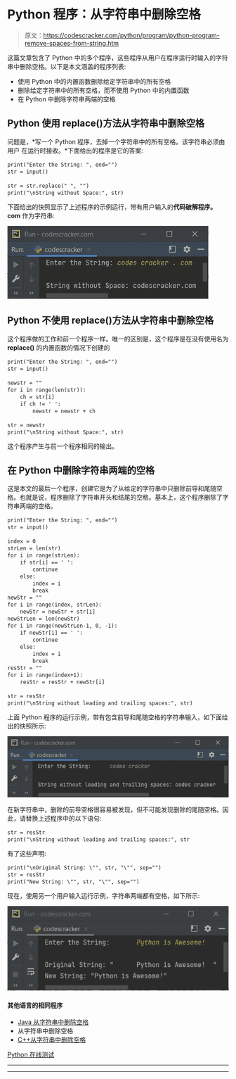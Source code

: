# Python 程序：从字符串中删除空格

> 原文：<https://codescracker.com/python/program/python-program-remove-spaces-from-string.htm>

这篇文章包含了 Python 中的多个程序，这些程序从用户在程序运行时输入的字符串中删除空格。以下是本文涵盖的程序列表:

*   使用 Python 中的内置函数删除给定字符串中的所有空格
*   删除给定字符串中的所有空格，而不使用 Python 中的内置函数
*   在 Python 中删除字符串两端的空格

## Python 使用 replace()方法从字符串中删除空格

问题是，*写一个 Python 程序，去掉一个字符串中的所有空格。该字符串必须由用户 在运行时接收。*下面给出的程序是它的答案:

```
print("Enter the String: ", end="")
str = input()

str = str.replace(" ", "")
print("\nString without Space:", str)
```

下面给出的快照显示了上述程序的示例运行，带有用户输入的**代码破解程序。com** 作为字符串:

![python program remove space from string](img/7026c682e17df3ae74f2db463cc0897a.png)

## Python 不使用 replace()方法从字符串中删除空格

这个程序做的工作和前一个程序一样。唯一的区别是，这个程序是在没有使用名为 **replace()** 的内置函数的情况下创建的

```
print("Enter the String: ", end="")
str = input()

newstr = ""
for i in range(len(str)):
    ch = str[i]
    if ch != ' ':
        newstr = newstr + ch

str = newstr
print("\nString without Space:", str)
```

这个程序产生与前一个程序相同的输出。

## 在 Python 中删除字符串两端的空格

这是本文的最后一个程序，创建它是为了从给定的字符串中只删除前导和尾随空格。也就是说，程序删除了字符串开头和结尾的空格。基本上，这个程序删除了字符串两端的空格。

```
print("Enter the String: ", end="")
str = input()

index = 0
strLen = len(str)
for i in range(strLen):
    if str[i] == ' ':
        continue
    else:
        index = i
        break
newStr = ""
for i in range(index, strLen):
    newStr = newStr + str[i]
newStrLen = len(newStr)
for i in range(newStrLen-1, 0, -1):
    if newStr[i] == ' ':
        continue
    else:
        index = i
        break
resStr = ""
for i in range(index+1):
    resStr = resStr + newStr[i]

str = resStr
print("\nString without leading and trailing spaces:", str)
```

上面 Python 程序的运行示例，带有包含前导和尾随空格的字符串输入，如下面给出的快照所示:

![python remove spaces from both end of string](img/ded1feeb5d7cea75ba269154757ff200.png)

在新字符串中，删除的前导空格很容易被发现，但不可能发现删除的尾随空格。因此，请替换上述程序中的以下语句:

```
str = resStr
print("\nString without leading and trailing spaces:", str
```

有了这些声明:

```
print("\nOriginal String: \"", str, "\"", sep="")
str = resStr
print("New String: \"", str, "\"", sep="")
```

现在，使用另一个用户输入运行示例，字符串两端都有空格，如下所示:

![remove spaces from string python](img/8a27dcb1eac8f273ebcf719d9100d356.png)

#### 其他语言的相同程序

*   [Java 从字符串中删除空格](/java/program/java-program-remove-spaces-from-string.htm)
*   从字符串中删除空格
*   [C++从字符串中删除空格](/cpp/program/cpp-program-remove-spaces-from-string.htm)

[Python 在线测试](/exam/showtest.php?subid=10)

* * *

* * *